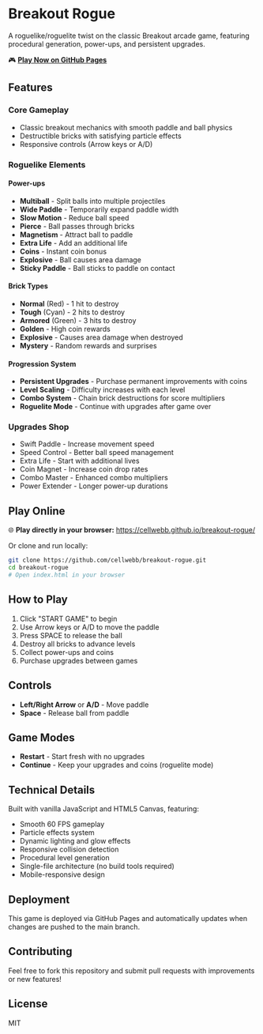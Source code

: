 # Breakout Rogue

A roguelike/roguelite twist on the classic Breakout arcade game, featuring procedural generation, power-ups, and persistent upgrades.

🎮 **[Play Now on GitHub Pages](https://cellwebb.github.io/breakout-rogue/)**

## Features

### Core Gameplay
- Classic breakout mechanics with smooth paddle and ball physics
- Destructible bricks with satisfying particle effects
- Responsive controls (Arrow keys or A/D)

### Roguelike Elements

#### Power-ups
- **Multiball** - Split balls into multiple projectiles
- **Wide Paddle** - Temporarily expand paddle width
- **Slow Motion** - Reduce ball speed
- **Pierce** - Ball passes through bricks
- **Magnetism** - Attract ball to paddle
- **Extra Life** - Add an additional life
- **Coins** - Instant coin bonus
- **Explosive** - Ball causes area damage
- **Sticky Paddle** - Ball sticks to paddle on contact

#### Brick Types
- **Normal** (Red) - 1 hit to destroy
- **Tough** (Cyan) - 2 hits to destroy
- **Armored** (Green) - 3 hits to destroy
- **Golden** - High coin rewards
- **Explosive** - Causes area damage when destroyed
- **Mystery** - Random rewards and surprises

#### Progression System
- **Persistent Upgrades** - Purchase permanent improvements with coins
- **Level Scaling** - Difficulty increases with each level
- **Combo System** - Chain brick destructions for score multipliers
- **Roguelite Mode** - Continue with upgrades after game over

### Upgrades Shop
- Swift Paddle - Increase movement speed
- Speed Control - Better ball speed management
- Extra Life - Start with additional lives
- Coin Magnet - Increase coin drop rates
- Combo Master - Enhanced combo multipliers
- Power Extender - Longer power-up durations

## Play Online

🌐 **Play directly in your browser:** https://cellwebb.github.io/breakout-rogue/

Or clone and run locally:
```bash
git clone https://github.com/cellwebb/breakout-rogue.git
cd breakout-rogue
# Open index.html in your browser
```

## How to Play

1. Click "START GAME" to begin
2. Use Arrow keys or A/D to move the paddle
3. Press SPACE to release the ball
4. Destroy all bricks to advance levels
5. Collect power-ups and coins
6. Purchase upgrades between games

## Controls

- **Left/Right Arrow** or **A/D** - Move paddle
- **Space** - Release ball from paddle

## Game Modes

- **Restart** - Start fresh with no upgrades
- **Continue** - Keep your upgrades and coins (roguelite mode)

## Technical Details

Built with vanilla JavaScript and HTML5 Canvas, featuring:
- Smooth 60 FPS gameplay
- Particle effects system
- Dynamic lighting and glow effects
- Responsive collision detection
- Procedural level generation
- Single-file architecture (no build tools required)
- Mobile-responsive design

## Deployment

This game is deployed via GitHub Pages and automatically updates when changes are pushed to the main branch.

## Contributing

Feel free to fork this repository and submit pull requests with improvements or new features!

## License

MIT